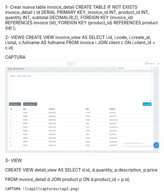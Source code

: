 
1- Crear nueva table invoice_detail
CREATE TABLE IF NOT EXISTS invoice_detail (
    id SERIAL PRIMARY KEY,
    invoice_id INT,
    product_id INT,
    quantity INT,
    subtotal DECIMAL(9,2),
    FOREIGN KEY (invoice_id) REFERENCES invoice (id),
    FOREIGN KEY (product_id) REFERENCES product (id)
);

2- VIEWS
CREATE VIEW invoice_view AS
SELECT
    i.id,
    i.code,
    i.create_at,
    i.total,
    c.fullname AS fullname
FROM
    invoice i
JOIN
    client c ON i.client_id = c.id;

CAPTURA ![cap1](capturas/cap1.png)


3- VIEW

CREATE VIEW detail_view AS
SELECT
    d.id,
    d.quantity,
    p.description,
    p.price
   
FROM
    invoice_detail d
JOIN
    product p ON d.product_id = p.id;

    CAPTURA ![cap2](capturas/cap2.png)
   
